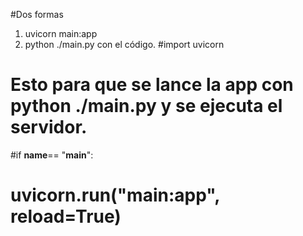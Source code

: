 #Dos formas

1. uvicorn main:app
2. python ./main.py con el código.
   #import uvicorn

# Esto para que se lance la app con python ./main.py y se ejecuta el servidor.

#if **name**== "**main**":

# uvicorn.run("main:app", reload=True)
